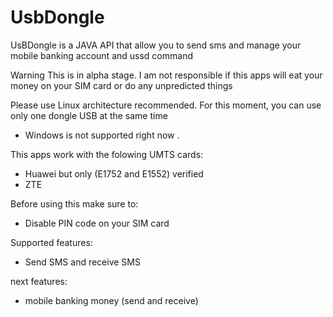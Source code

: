 # UsbDongle
UsBDongle is a JAVA  API  that allow  you to send sms and manage your mobile banking account and ussd command

Warning 
This  is in alpha stage.
I am not responsible if this apps  will eat your money on
your SIM card or do any unpredicted things

Please use Linux architecture recommended. For this moment, you can use only one dongle USB at the same time 
* Windows is not supported right now  .

This apps  work with the folowing UMTS cards:
* Huawei but only (E1752 and E1552) verified
* ZTE

Before using this  make sure to:
* Disable PIN code on your SIM card


Supported features:
* Send SMS and receive SMS

next features:
* mobile banking money (send and receive)

